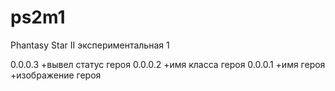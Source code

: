 # ps2m1
Phantasy Star II экспериментальная 1

0.0.0.3
+вывел статус героя
0.0.0.2
+имя класса героя
0.0.0.1
+имя героя
+изображение героя
